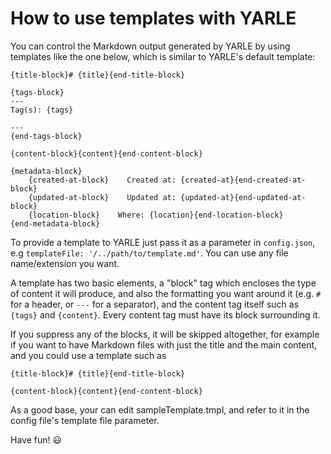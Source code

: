 # How to use templates with YARLE

You can control the Markdown output generated by YARLE by using templates like the one below, which is similar to YARLE's default template:

```
{title-block}# {title}{end-title-block}

{tags-block}
---
Tag(s): {tags}

---
{end-tags-block}

{content-block}{content}{end-content-block}

{metadata-block}
    {created-at-block}    Created at: {created-at}{end-created-at-block}
    {updated-at-block}    Updated at: {updated-at}{end-updated-at-block}
    {location-block}    Where: {location}{end-location-block}
{end-metadata-block}
```

To provide a template to YARLE just pass it as a parameter in `config.json`, e.g `templateFile: '/../path/to/template.md'`. You can use any file name/extension you want.

A template has two basic elements, a "block" tag which encloses the type of content it will produce, and also the formatting you want around it (e.g. `#` for a header, or `---` for a separator), and the content tag itself such as `{tags}` and `{content}`. Every content tag must have its block surrounding it.

If you suppress any of the blocks, it will be skipped altogether, for example if you want to have Markdown files with just the title and the main content, and you could use a template such as

```
{title-block}# {title}{end-title-block}

{content-block}{content}{end-content-block}
```


As a good base, your can edit sampleTemplate.tmpl, and refer to it in the config file's template file parameter. 


Have fun! 😃
